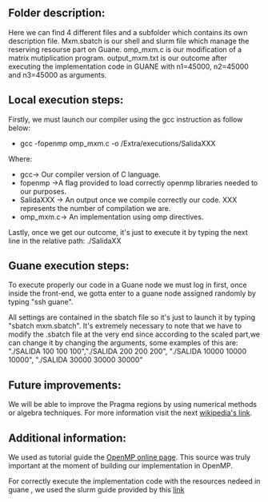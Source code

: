 ## Folder description:

Here we can find 4 different files and a subfolder which contains its own description file. Mxm.sbatch is our shell and slurm file which manage the reserving resourse part on Guane. omp_mxm.c is our modification of a matrix mutiplication program. output_mxm.txt is our outcome after executing the implementation code in GUANE with n1=45000, n2=45000 and n3=45000 as arguments. 

## Local execution steps:

Firstly, we must launch our compiler using the gcc instruction as follow below:

- gcc -fopenmp omp_mxm.c -o /Extra/executions/SalidaXXX

Where:

* gcc-> Our compiler version of C language.
* fopenmp ->A flag provided to load correctly openmp libraries needed to our purposes.
* SalidaXXX -> An output once we compile correctly our code. XXX represents the number of compilation we are. 
* omp_mxm.c-> An implementation using omp directives.

Lastly, once we get our outcome, it's just to execute it by typing the next line in the relative path: 
./SalidaXX


## Guane execution steps:  

To execute properly our code in a Guane node we must log in first, once inside the front-end, we gotta enter to a guane node assigned randomly by typing "ssh guane".

All settings are contained in the sbatch file so it's just to launch it by typing "sbatch mxm.sbatch". It's extremely necessary to note that we have to modify the .sbatch file at the very end since according to the scaled part,we can change it by changing the arguments, some examples of this are: "./SALIDA 100 100 100","./SALIDA 200 200 200", "./SALIDA 10000 10000 10000", "./SALIDA 30000 30000 30000"

## Future improvements: 

We will be able to improve the Pragma regions by using numerical methods or algebra techniques. For more information visit the next [wikipedia's link](https://en.wikipedia.org/wiki/Matrix_multiplication_algorithm).

## Additional information:

We used as tutorial guide the [OpenMP online page](https://computing.llnl.gov/tutorials/openMP/#ParallelRegion). This source was truly important at the moment of building our implementation in OpenMP. 

For correctly execute the implementation code with the resources nedeed in guane , we used the slurm guide provided by this [link](https://slurm.schedmd.com/documentation.html)
